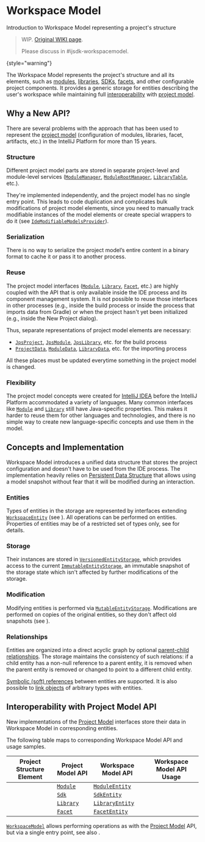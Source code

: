 <!-- Copyright 2000-2024 JetBrains s.r.o. and contributors. Use of this source code is governed by the Apache 2.0 license. -->

# Workspace Model

<primary-label ref="2024.1"/>

<link-summary>Introduction to Workspace Model representing a project's structure</link-summary>

> WIP. [Original WIKI page](https://youtrack.jetbrains.com/articles/IJPL-A-502/WorkspaceModel).
>
> Please discuss in #ijsdk-workspacemodel.
>
{style="warning"}

The Workspace Model represents the project's structure and all its elements, such as [modules](module.md), [libraries](library.md), [SDKs](sdk.md), [facets](facet.md),
and other configurable project components.
It provides a generic storage for entities describing the user's workspace while maintaining full
[interoperability](#interoperability-with-project-model-api) with [project model](project_structure.md).

## Why a New API?

There are several problems with the approach that has been used to represent the [project model](project_structure.md) (configuration of modules, libraries, facet, artifacts, etc.)
in the IntelliJ Platform for more than 15 years.

### Structure

Different project model parts are stored in separate project-level and module-level services
([`ModuleManager`](%gh-ic%/platform/projectModel-api/src/com/intellij/openapi/module/ModuleManager.kt),
[`ModuleRootManager`](%gh-ic%/platform/projectModel-api/src/com/intellij/openapi/roots/ModuleRootManager.java),
[`LibraryTable`](%gh-ic%/platform/projectModel-api/src/com/intellij/openapi/roots/libraries/LibraryTable.java),
etc.).

They're implemented independently, and the project model has no single entry point.
This leads to code duplication and complicates bulk modifications of project model elements, since you need to manually track modifiable instances of the model elements
or create special wrappers to do it (see [`IdeModifiableModelsProvider`](%gh-ic%/platform/external-system-api/src/com/intellij/openapi/externalSystem/service/project/IdeModifiableModelsProvider.java)).

### Serialization

There is no way to serialize the project model’s entire content in a binary format to cache it or pass it to another process.

### Reuse

The project model interfaces ([`Module`](%gh-ic%/platform/core-api/src/com/intellij/openapi/module/Module.java),
[`Library`](%gh-ic%/platform/projectModel-api/src/com/intellij/openapi/roots/libraries/Library.java),
[`Facet`](%gh-ic%/platform/lang-core/src/com/intellij/facet/Facet.java),
etc.) are highly coupled with the API that is only available inside the IDE process and its component management system.
It is not possible to reuse those interfaces in other processes (e.g., inside the build process or inside the process that imports data from Gradle)
or when the project hasn't yet been initialized (e.g., inside the <control>New Project</control> dialog).

Thus, separate representations of project model elements are necessary:

- [`JpsProject`](%gh-ic%/jps/model-api/src/org/jetbrains/jps/model/JpsProject.java),
  [`JpsModule`](%gh-ic%/jps/model-api/src/org/jetbrains/jps/model/module/JpsModule.java),
  [`JpsLibrary`](%gh-ic%/jps/model-api/src/org/jetbrains/jps/model/library/JpsLibrary.java),
  etc. for the build process
- [`ProjectData`](%gh-ic%/platform/external-system-api/src/com/intellij/openapi/externalSystem/model/project/ProjectData.java),
  [`ModuleData`](%gh-ic%/platform/external-system-api/src/com/intellij/openapi/externalSystem/model/project/ModuleData.java),
  [`LibraryData`](%gh-ic%/platform/external-system-api/src/com/intellij/openapi/externalSystem/model/project/LibraryData.java),
  etc. for the importing process

All these places must be updated everytime something in the project model is changed.

### Flexibility

The project model concepts were created for [IntelliJ IDEA](idea.md) before the IntelliJ Platform accommodated a variety of languages.
Many common interfaces like
[`Module`](%gh-ic%/platform/core-api/src/com/intellij/openapi/module/Module.java) and
[`Library`](%gh-ic%/platform/projectModel-api/src/com/intellij/openapi/roots/libraries/Library.java)
still have Java-specific properties.
This makes it harder to reuse them for other languages and technologies, and there is no simple way to create new language-specific concepts and use them in the model.

## Concepts and Implementation

Workspace Model introduces a unified data structure that stores the project configuration and doesn't have to be used from the IDE process.
The implementation heavily relies on [Persistent Data Structure](https://en.wikipedia.org/wiki/Persistent_data_structure) that allows using a
model snapshot without fear that it will be modified during an interaction.

### Entities

Types of entities in the storage are represented by interfaces extending
[`WorkspaceEntity`](%gh-ic%/platform/workspace/storage/src/com/intellij/platform/workspace/storage/WorkspaceEntity.kt) (see [](workspace_model_entity_declaration.md)).
All operations can be performed on entities.
Properties of entities may be of a restricted set of types only, see [](workspace_model_entity_properties.md) for details.

### Storage

Their instances are stored in [`VersionedEntityStorage`](%gh-ic%/platform/workspace/storage/src/com/intellij/platform/workspace/storage/VersionedEntityStorage.kt),
which provides access to the current [`ImmutableEntityStorage`](%gh-ic%/platform/workspace/storage/src/com/intellij/platform/workspace/storage/EntityStorage.kt),
an immutable snapshot of the storage state which isn't affected by further modifications of the storage.

### Modification

Modifying entities is performed via
[`MutableEntityStorage`](%gh-ic%/platform/workspace/storage/src/com/intellij/platform/workspace/storage/MutableEntityStorage.kt).
Modifications are performed on copies of the original entities, so they don't affect old snapshots (see [](workspace_model_entity_mutation.md)).

### Relationships

Entities are organized into a direct acyclic graph by optional [parent-child relationships](workspace_model_entity_properties.md#parent-child-relationship).
The storage maintains the consistency of such relations: if a child entity has a non-null reference to a parent entity, it is removed when the parent entity is removed or changed to point to a different child entity.

[Symbolic (soft) references](workspace_model_entity_properties.md#symbolic-references) between entities are supported.
It is also possible to [link objects](workspace_model_entity_read.md#arbitrary-data) of arbitrary types with entities.

## Interoperability with Project Model API

New implementations of the [Project Model](project_structure.md) interfaces store their data in
Workspace Model in corresponding entities.

The following table maps to corresponding Workspace Model API and usage samples.

| Project Structure Element | Project Model API                                                                                    | Workspace Model API                                                                                                | Workspace Model API Usage             |
|---------------------------|------------------------------------------------------------------------------------------------------|--------------------------------------------------------------------------------------------------------------------|---------------------------------------|
| [](module.md)             | [`Module`](%gh-ic%/platform/core-api/src/com/intellij/openapi/module/Module.java)                    | [`ModuleEntity`](%gh-ic%/platform/workspace/jps/src/com/intellij/platform/workspace/jps/entities/module.kt)        | [](workspace_model_usages.md#module)  |
| [](sdk.md)                | [`Sdk`](%gh-ic%/platform/projectModel-api/src/com/intellij/openapi/projectRoots/Sdk.java)            | [`SdkEntity`](%gh-ic%/platform/workspace/jps/src/com/intellij/platform/workspace/jps/entities/sdk.kt)              |                                       |
| [](library.md)            | [`Library`](%gh-ic%/platform/projectModel-api/src/com/intellij/openapi/roots/libraries/Library.java) | [`LibraryEntity`](%gh-ic%/platform/workspace/jps/src/com/intellij/platform/workspace/jps/entities/dependencies.kt) | [](workspace_model_usages.md#library) |
| [](facet.md)              | [`Facet`](%gh-ic%/platform/lang-core/src/com/intellij/facet/Facet.java)                              | [`FacetEntity`](%gh-ic%/platform/workspace/jps/src/com/intellij/platform/workspace/jps/entities/facet.kt)          |                                       |

[`WorkspaceModel`](%gh-ic%/platform/backend/workspace/src/WorkspaceModel.kt)
allows performing operations as with the [Project Model](project_structure.md) API,
but via a single entry point, see also [](workspace_model_usages.md).
